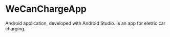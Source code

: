 # WeCanChargeApp
Android application, developed with Android Studio. Is an app for eletric car charging.
